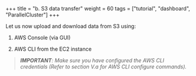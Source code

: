 +++
title = "b. S3 data transfer"
weight = 60
tags = ["tutorial", "dashboard", "ParallelCluster"]
+++

Let us now upload and download data from S3 using:

1.	AWS Console (via GUI)

2.	AWS CLI from the EC2 instance

>_**IMPORTANT**: Make sure you have configured the AWS CLI credentials (Refer to section V.a for AWS CLI configure commands)._

